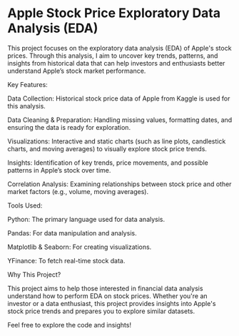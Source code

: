 # Apple Stock Price Exploratory Data Analysis (EDA)


This project focuses on the exploratory data analysis (EDA) of Apple's stock prices. Through this analysis, I aim to uncover key trends, patterns, and insights from historical data that can help investors and enthusiasts better understand Apple’s stock market performance.

Key Features:

Data Collection: Historical stock price data of Apple from Kaggle is used for this analysis.

Data Cleaning & Preparation: Handling missing values, formatting dates, and ensuring the data is ready for exploration.

Visualizations: Interactive and static charts (such as line plots, candlestick charts, and moving averages) to visually explore stock price trends.

Insights: Identification of key trends, price movements, and possible patterns in Apple’s stock over time.

Correlation Analysis: Examining relationships between stock price and other market factors (e.g., volume, moving averages).

Tools Used:

Python: The primary language used for data analysis.

Pandas: For data manipulation and analysis.

Matplotlib & Seaborn: For creating visualizations.

YFinance: To fetch real-time stock data.

Why This Project?

This project aims to help those interested in financial data analysis understand how to perform EDA on stock prices. Whether you're an investor or a data enthusiast, this project provides insights into Apple's stock price trends and prepares you to explore similar datasets.

Feel free to explore the code and insights!
